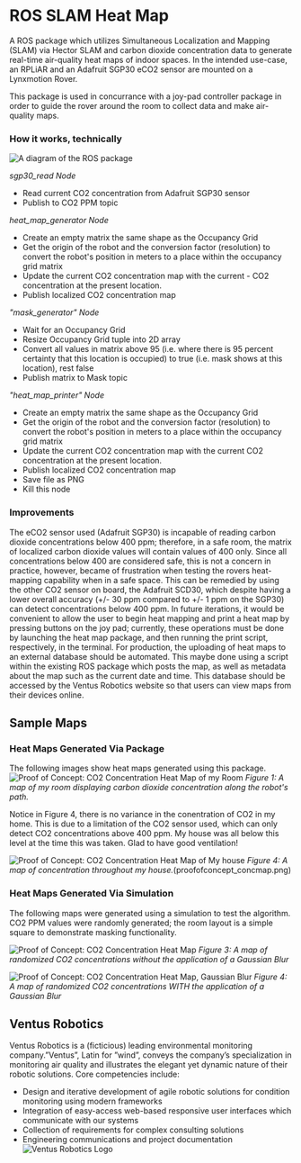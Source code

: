 # ROS SLAM Heat Map

A ROS package which utilizes Simultaneous Localization and Mapping (SLAM) via Hector SLAM and carbon dioxide concentration data to generate real-time air-quality heat maps of indoor spaces. In the intended use-case, an RPLiAR and an Adafruit SGP30 eCO2 sensor are mounted on a Lynxmotion Rover.

This package is used in concurrance with a joy-pad controller package in order to guide the rover around the room to collect data and make air-quality maps.

### How it works, technically

![A diagram of the ROS package](images/infrastructure.png)

_sgp30_read Node_

- Read current CO2 concentration from Adafruit SGP30 sensor
- Publish to CO2 PPM topic

_heat_map_generator Node_

- Create an empty matrix the same shape as the Occupancy Grid
- Get the origin of the robot and the conversion factor (resolution) to convert the robot's position in meters to a place within the occupancy grid matrix
- Update the current CO2 concentration map with the current - CO2 concentration at the present location.
- Publish localized CO2 concentration map

_"mask_generator" Node_

- Wait for an Occupancy Grid
- Resize Occupancy Grid tuple into 2D array
- Convert all values in matrix above 95 (i.e. where there is 95 percent certainty that this location is occupied) to true (i.e. mask shows at this location), rest false
- Publish matrix to Mask topic

_"heat_map_printer" Node_

- Create an empty matrix the same shape as the Occupancy Grid
- Get the origin of the robot and the conversion factor (resolution) to convert the robot's position in meters to a place within the occupancy grid matrix
- Update the current CO2 concentration map with the current CO2 concentration at the present location.
- Publish localized CO2 concentration map
- Save file as PNG
- Kill this node

### Improvements

The eCO2 sensor used (Adafruit SGP30) is incapable of reading carbon dioxide concentrations below 400 ppm; therefore, in a safe room, the matrix of localized carbon dioxide values will contain values of 400 only. Since all concentrations below 400 are considered safe, this is not a concern in practice, however, became of frustration when testing the rovers heat-mapping capability when in a safe space. This can be remedied by using the other CO2 sensor on board, the Adafruit SCD30, which despite having a lower overall accuracy (+/- 30 ppm compared to +/- 1 ppm on the SGP30) can detect concentrations below 400 ppm.
In future iterations, it would be convenient to allow the user to begin heat mapping and print a heat map by pressing buttons on the joy pad; currently, these operations must be done by launching the heat map package, and then running the print script, respectively, in the terminal.
For production, the uploading of heat maps to an external database should be automated. This maybe done using a script within the existing ROS package which posts the map, as well as metadata about the map such as the current date and time. This database should be accessed by the Ventus Robotics website so that users can view maps from their devices online.

## Sample Maps

### Heat Maps Generated Via Package

The following images show heat maps generated using this package.
![Proof of Concept: CO2 Concentration Heat Map of my Room](images/HM_room_variance.png)
_Figure 1: A map of my room displaying carbon dioxide concentration along the robot's path._

Notice in Figure 4, there is no variance in the conentration of CO2 in my home. This is due to a limitation of the CO2 sensor used, which can only detect CO2 concentrations above 400 ppm. My house was all below this level at the time this was taken. Glad to have good ventilation!

![Proof of Concept: CO2 Concentration Heat Map of My house](images/HM_House.png)
_Figure 4: A map of concentration throughout my house._(proofofconcept_concmap.png)

### Heat Maps Generated Via Simulation

The following maps were generated using a simulation to test the algorithm. CO2 PPM values were randomly generated; the room layout is a simple square to demonstrate masking functionality.

![Proof of Concept: CO2 Concentration Heat Map](images/HM_sim_noconv.png)
_Figure 3: A map of randomized CO2 concentrations without the application of a Gaussian Blur_

![Proof of Concept: CO2 Concentration Heat Map, Gaussian Blur](images/HM_sim_conv.png)
_Figure 4: A map of randomized CO2 concentrations WITH the application of a Gaussian Blur_

## Ventus Robotics

Ventus Robotics is a (ficticious) leading environmental monitoring company.”Ventus”, Latin for ”wind”, conveys the company’s specialization
in monitoring air quality and illustrates the elegant yet dynamic nature of their robotic solutions.
Core competencies include:

- Design and iterative development of agile robotic solutions for condition monitoring using modern frameworks
- Integration of easy-access web-based responsive user interfaces which communicate with our systems
- Collection of requirements for complex consulting solutions
- Engineering communications and project documentation
  ![Ventus Robotics Logo](images/ventus_robotics_logo.png)
